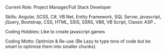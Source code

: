 
Current Role: Project Manager/Full Stack Developer

Skills: Angular, SCSS, C#, VB.Net, Entity Framework, SQL Server, javascript, jQuery, Bootstrap, CSS, HTML, SSIS, SSRS, VB6, VB Script, Classic ASP...

Coding Hobbies: Like to create javascript games

Coding Motto: Optimize & Re-use {Be Lazy to type tons of code but be smart to optimize them into smaller chunks}
